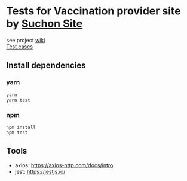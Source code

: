 # Tests for Vaccination provider site by [Suchon Site](https://github.com/SuchonSite/Server)

see project [wiki](https://github.com/Noboomta/vaccine-api-test/wiki) <br>
[Test cases](../../wiki/Tracebility)

## Install dependencies

### yarn
```
yarn
yarn test
```

### npm
```
npm install
npm test
```

## Tools

- axios: https://axios-http.com/docs/intro
- jest: https://jestjs.io/
